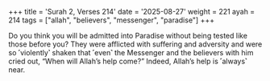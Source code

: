 +++
title = 'Surah 2, Verses 214'
date = '2025-08-27'
weight = 221
ayah = 214
tags = ["allah", "believers", "messenger", "paradise"]
+++

Do you think you will be admitted into Paradise without being tested like those before you? They were afflicted with suffering and adversity and were so ˹violently˺ shaken that ˹even˺ the Messenger and the believers with him cried out, “When will Allah’s help come?” Indeed, Allah’s help is ˹always˺ near.